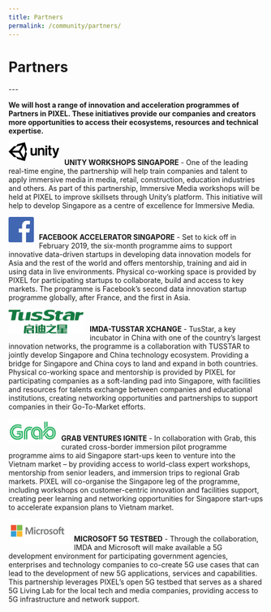 ```yaml
---
title: Partners
permalink: /community/partners/
---
```

<h1><b>Partners</b></h1>
---

**We will host a range of innovation and acceleration programmes of Partners in PIXEL. These initiatives provide our companies and creators more opportunities to access their ecosystems, resources and technical expertise.**

<img src="/images/partners/unity logo black.png" style="width:100px;height:37px;float:left;margin-right:10px;"><br>

**UNITY WORKSHOPS SINGAPORE** - One of the leading real-time engine, the partnership will help train companies and talent to apply immersive media in media, retail, construction, education industries and others. As part of this partnership, Immersive Media workshops will be held at PIXEL to improve skillsets through Unity’s platform. This initiative will help to develop Singapore as a centre of excellence for Immersive Media.

<img src="/images/partners/FB Logo.png" style="width:50px;height:50px;float:left;margin-right:10px;"><br>

**FACEBOOK ACCELERATOR SINGAPORE** - Set to kick off in February 2019, the six-month programme aims to support innovative data-driven startups in developing data innovation models for Asia and the rest of the world and offers mentorship, training and aid in using data in live environments. Physical co-working space is provided by PIXEL for participating startups to collaborate, build and access to key markets. The programme is Facebook’s second data innovation startup programme globally, after France, and the first in Asia.

<img src="/images/partners/tuustar-resized.png" style="width:150px;height:50px;float:left;margin-right:10px;"><br>

**IMDA-TUSSTAR XCHANGE** - TusStar, a key incubator in China with one of the country’s largest innovation networks, the programme is a collaboration with TUSSTAR to jointly develop Singapore and China technology ecosystem. Providing a bridge for Singapore and China coys to land and expand in both countries. Physical co-working space and mentorship is provided by PIXEL for participating companies as a soft-landing pad into Singapore, with facilities and resources for talents exchange between companies and educational institutions, creating networking opportunities and partnerships to support companies in their Go-To-Market efforts.

<img src="/images/partners/grab-resized.png" style="width:94px;height:50px;float:left;margin-right:10px;"><br>

**GRAB VENTURES IGNITE** - In collaboration with Grab, this curated cross-border immersion pilot programme programme aims to aid Singapore start-ups keen to venture into the Vietnam market – by providing access to world-class expert workshops, mentorship from senior leaders, and immersion trips to regional Grab markets. PIXEL will co-organise the Singapore leg of the programme, including workshops on customer-centric innovation and facilities support, creating peer learning and networking opportunities for Singapore start-ups to accelerate expansion plans to Vietnam market.

<img src="/images/partners/Microsoft-resized.png" style="width:119px;height:50px;float:left;margin-right:10px;"><br>

**MICROSOFT 5G TESTBED** - Through the collaboration, IMDA and Microsoft will make available a 5G development environment for participating government agencies, enterprises and technology companies to co-create 5G use cases that can lead to the development of new 5G applications, services and capabilities. This partnership leverages PIXEL’s open 5G testbed that serves as a shared 5G Living Lab for the local tech and media companies, providing access to 5G infrastructure and network support.
